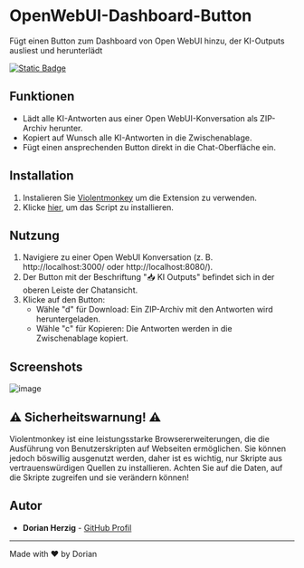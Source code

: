 # OpenWebUI-Dashboard-Button
Fügt einen Button zum Dashboard von Open WebUI hinzu, der KI-Outputs ausliest und herunterlädt

[![Static Badge](https://img.shields.io/badge/Install-Script-dark_green?style=for-the-badge&color=dark_green)](https://github.com/DorianHerzig9/OpenWebUI-Dashboard-Button/raw/refs/heads/main/open-ui-chat-download-button.user.js)

## Funktionen

- Lädt alle KI-Antworten aus einer Open WebUI-Konversation als ZIP-Archiv herunter.
- Kopiert auf Wunsch alle KI-Antworten in die Zwischenablage.
- Fügt einen ansprechenden Button direkt in die Chat-Oberfläche ein.

## Installation

1. Instalieren Sie [Violentmonkey](https://violentmonkey.github.io/#installation) um die Extension zu verwenden.
2. Klicke [hier](https://github.com/DorianHerzig9/OpenWebUI-Dashboard-Button/raw/refs/heads/main/open-ui-chat-download-button.user.js), um das Script zu installieren.

## Nutzung

1. Navigiere zu einer Open WebUI Konversation (z. B. http://localhost:3000/ oder http://localhost:8080/).
2. Der Button mit der Beschriftung "📥 KI Outputs" befindet sich in der oberen Leiste der Chatansicht.
3. Klicke auf den Button:
   - Wähle "d" für Download: Ein ZIP-Archiv mit den Antworten wird heruntergeladen.
   - Wähle "c" für Kopieren: Die Antworten werden in die Zwischenablage kopiert.

## Screenshots

![image](https://github.com/user-attachments/assets/5f718ec4-87c0-4c7d-8c25-11df4c641d9d)

## ⚠️ Sicherheitswarnung! ⚠️
Violentmonkey ist eine leistungsstarke Browsererweiterungen, die die Ausführung von Benutzerskripten auf Webseiten ermöglichen. Sie können jedoch böswillig ausgenutzt werden, daher ist es wichtig, nur Skripte aus vertrauenswürdigen Quellen zu installieren. Achten Sie auf die Daten, auf die Skripte zugreifen und sie verändern können!

## Autor

- **Dorian Herzig** - [GitHub Profil](https://github.com/DeinBenutzername)
---
Made with ❤️ by Dorian
